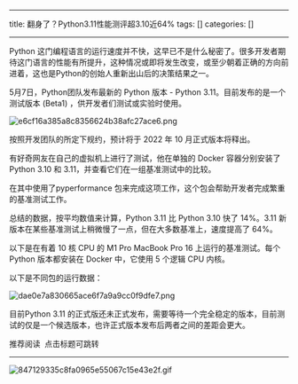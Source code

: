 
--- 
title:  翻身了？Python3.11性能测评超3.10近64% 
tags: []
categories: [] 

---
Python 这门编程语言的运行速度并不快，这早已不是什么秘密了。很多开发者期待这门语言的性能有所提升，这种情况或即将发生改变，或至少朝着正确的方向前进着，这也是Python的创始人重新出山后的决策结果之一。

5月7日，Python团队发布最新的 Python 版本 - Python 3.11。目前发布的是一个测试版本 (Beta1) ，供开发者们测试或实验时使用。

<img src="https://img-blog.csdnimg.cn/img_convert/e6cf16a385a8c8356624b38afc27ace6.png" alt="e6cf16a385a8c8356624b38afc27ace6.png">

按照开发团队的所定下规约，预计将于 2022 年 10 月正式版本将释出。

有好奇网友在自己的虚拟机上进行了测试，他在单独的 Docker 容器分别安装了 Python 3.10 和 3.11，并查看它们在一组基准测试中的比较。

在其中使用了pyperformance 包来完成这项工作，这个包会帮助开发者完成繁重的基准测试工作。

总结的数据，按平均数值来计算，Python 3.11 比 Python 3.10 快了 14%。3.11 新版本在某些基准测试上稍微慢了一点，但在大多数基准上，速度提高了 64%。

以下是在有着 10 核 CPU 的 M1 Pro MacBook Pro 16 上运行的基准测试。每个 Python 版本都安装在 Docker 中，它使用 5 个逻辑 CPU 内核。

以下是不同包的运行数据：

<img src="https://img-blog.csdnimg.cn/img_convert/dae0e7a830665ace6f7a9a9cc0f9dfe7.png" alt="dae0e7a830665ace6f7a9a9cc0f9dfe7.png">

目前Python 3.11 的正式版还未正式发布，需要等待一个完全稳定的版本，目前测试的仅是一个候选版本，也许正式版本发布后两者之间的差距会更大。

推荐阅读  点击标题可跳转
- - - - - - - - - 
<img src="https://img-blog.csdnimg.cn/img_convert/847129335c8fa0965e55067c15e43e2f.gif" alt="847129335c8fa0965e55067c15e43e2f.gif">
